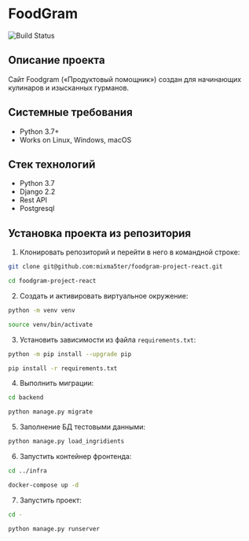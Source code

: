 FoodGram
=====

![Build Status](https://github.com/mixma5ter/foodgram-project-react/actions/workflows/foodgram_workflow.yml/badge.svg)

Описание проекта
----------
Cайт Foodgram («Продуктовый помощник») создан для начинающих кулинаров и изысканных гурманов.

Системные требования
----------
* Python 3.7+
* Works on Linux, Windows, macOS

Стек технологий
----------
* Python 3.7
* Django 2.2
* Rest API
* Postgresql

Установка проекта из репозитория
----------

1. Клонировать репозиторий и перейти в него в командной строке:
```bash
git clone git@github.com:mixma5ter/foodgram-project-react.git

cd foodgram-project-react
```
2. Cоздать и активировать виртуальное окружение:
```bash
python -m venv venv

source venv/bin/activate
```
3. Установить зависимости из файла ```requirements.txt```:
```bash
python -m pip install --upgrade pip

pip install -r requirements.txt
```
4. Выполнить миграции:
```bash
cd backend

python manage.py migrate
```
5. Заполнение БД тестовыми данными:
```bash
python manage.py load_ingridients
```
6. Запустить контейнер фронтенда:
```bash
cd ../infra

docker-compose up -d
```
7. Запустить проект:
```bash
cd -

python manage.py runserver
```
